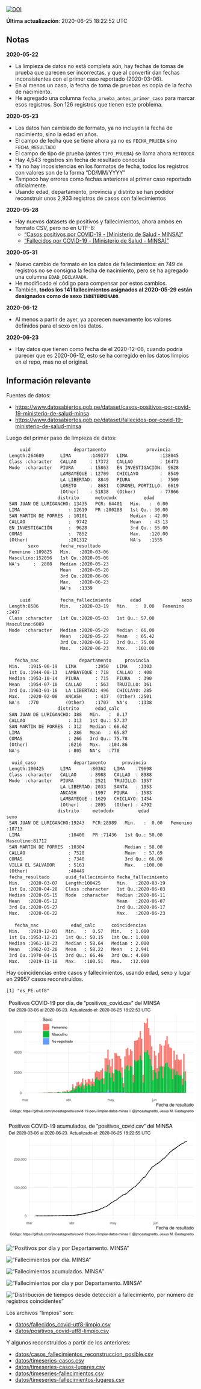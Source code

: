 [![DOI](https://zenodo.org/badge/266025854.svg)](https://zenodo.org/badge/latestdoi/266025854)

**Última actualización**: 2020-06-25 18:22:52 UTC

Notas
-----

**2020-05-22**

-   La limpieza de datos no está completa aún, hay fechas de tomas de
    prueba que parecen ser incorrectas, y que al convertir dan fechas
    inconsistentes con el primer caso reportado (2020-03-06).
-   En al menos un caso, la fecha de toma de pruebas es copia de la
    fecha de nacimiento.
-   He agregado una columna `fecha_prueba_antes_primer_caso` para marcar
    esos registros. Son 126 registros que tienen este problema.

**2020-05-23**

-   Los datos han cambiado de formato, ya no incluyen la fecha de
    nacimiento, sino la edad en años.
-   El campo de fecha que se tiene ahora ya no es `FECHA_PRUEBA` sino
    `FECHA_RESULTADO`
-   El campo de tipo de prueba (antes `TIPO_PRUEBA`) se llama ahora
    `METODODX`
-   Hay 4,543 registros sin fecha de resultado conocida
-   Ya no hay incosistencias en los formatos de fecha, todos los
    registros con valores son de la forma “DD/MM/YYYY”
-   Tampoco hay errores como fechas anteriores al primer caso reportado
    oficialmente.
-   Usando edad, departamento, provincia y distrito se han podidor
    reconstruir unos 2,933 registros de casos con fallecimientos

**2020-05-28**

-   Hay nuevos datasets de positivos y fallecimientos, ahora ambos en
    formato CSV, pero no en UTF-8:
    -   [“Casos positivos por COVID-19 - \[Ministerio de Salud -
        MINSA\]”](https://www.datosabiertos.gob.pe/dataset/casos-positivos-por-covid-19-ministerio-de-salud-minsa)
    -   [“Fallecidos por COVID-19 - \[Ministerio de Salud -
        MINSA\]”](https://www.datosabiertos.gob.pe/dataset/fallecidos-por-covid-19-ministerio-de-salud-minsa)

**2020-05-31**

-   Nuevo cambio de formato en los datos de fallecimientos: en 749 de
    registros no se consigna la fecha de nacimiento, pero se ha agregado
    una columna `EDAD_DECLARADA`.
-   He modificado el código para compensar por estos cambios.
-   También, **todos los 141 fallecimientos asignados al 2020-05-29
    están designados como de sexo `INDETERMINADO`**.

**2020-06-12**

-   Al menos a partir de ayer, ya aparecen nuevamente los valores
    definidos para el sexo en los datos.

**2020-06-23**

-   Hay datos que tienen como fecha de el 2020-12-06, cuando podría
    parecer que es 2020-06-12, esto se ha corregido en los datos limpios
    en el repo, mas no el original.

Información relevante
---------------------

Fuentes de datos:

-   <a href="https://www.datosabiertos.gob.pe/dataset/casos-positivos-por-covid-19-ministerio-de-salud-minsa" class="uri">https://www.datosabiertos.gob.pe/dataset/casos-positivos-por-covid-19-ministerio-de-salud-minsa</a>
-   <a href="https://www.datosabiertos.gob.pe/dataset/fallecidos-por-covid-19-ministerio-de-salud-minsa" class="uri">https://www.datosabiertos.gob.pe/dataset/fallecidos-por-covid-19-ministerio-de-salud-minsa</a>

Luego del primer paso de limpieza de datos:

         uuid                departamento               provincia     
     Length:264689      LIMA       :149377   LIMA            :138045  
     Class :character   CALLAO     : 17372   CALLAO          : 16473  
     Mode  :character   PIURA      : 15863   EN INVESTIGACIÓN:  9628  
                        LAMBAYEQUE : 12709   CHICLAYO        :  8549  
                        LA LIBERTAD:  8849   PIURA           :  7509  
                        LORETO     :  8681   CORONEL PORTILLO:  6619  
                        (Other)    : 51838   (Other)         : 77866  
                       distrito      metododx          edad       
     SAN JUAN DE LURIGANCHO: 13435   PCR: 64401   Min.   :  0.00  
     LIMA                  : 12619   PR :200288   1st Qu.: 30.00  
     SAN MARTIN DE PORRES  : 10101                Median : 42.00  
     CALLAO                :  9742                Mean   : 43.13  
     EN INVESTIGACIÓN      :  9628                3rd Qu.: 55.00  
     COMAS                 :  7852                Max.   :120.00  
     (Other)               :201312                NA's   :1555    
            sexo        fecha_resultado     
     Femenino :109825   Min.   :2020-03-06  
     Masculino:152056   1st Qu.:2020-05-06  
     NA's     :  2808   Median :2020-05-23  
                        Mean   :2020-05-20  
                        3rd Qu.:2020-06-06  
                        Max.   :2020-06-23  
                        NA's   :1339        

         uuid           fecha_fallecimiento       edad               sexo     
     Length:8586        Min.   :2020-03-19   Min.   :  0.00   Femenino :2497  
     Class :character   1st Qu.:2020-05-03   1st Qu.: 57.00   Masculino:6089  
     Mode  :character   Median :2020-05-29   Median : 66.00                   
                        Mean   :2020-05-22   Mean   : 65.42                   
                        3rd Qu.:2020-06-12   3rd Qu.: 75.00                   
                        Max.   :2020-06-23   Max.   :101.00                   
                                                                              
       fecha_nac               departamento     provincia   
     Min.   :1915-06-19   LIMA       :3950   LIMA    :3303  
     1st Qu.:1944-08-13   LAMBAYEQUE : 718   CALLAO  : 408  
     Median :1953-10-14   PIURA      : 715   PIURA   : 390  
     Mean   :1954-07-10   CALLAO     : 563   TRUJILLO: 361  
     3rd Qu.:1963-01-16   LA LIBERTAD: 496   CHICLAYO: 285  
     Max.   :2020-02-08   ANCASH     : 437   (Other) :2501  
     NA's   :770          (Other)    :1707   NA's    :1338  
                       distrito      edad_calc     
     SAN JUAN DE LURIGANCHO: 388   Min.   :  0.17  
     CALLAO                : 313   1st Qu.: 57.37  
     SAN MARTIN DE PORRES  : 312   Median : 66.62  
     LIMA                  : 286   Mean   : 65.87  
     COMAS                 : 266   3rd Qu.: 75.78  
     (Other)               :6216   Max.   :104.86  
     NA's                  : 805   NA's   :770     

      uuid_caso              departamento      provincia    
     Length:100425      LIMA       :80362   LIMA    :79698  
     Class :character   CALLAO     : 8988   CALLAO  : 8988  
     Mode  :character   PIURA      : 2521   TRUJILLO: 1957  
                        LA LIBERTAD: 2033   SANTA   : 1953  
                        ANCASH     : 1997   PIURA   : 1583  
                        LAMBAYEQUE : 1629   CHICLAYO: 1454  
                        (Other)    : 2895   (Other) : 4792  
                       distrito     metododx         edad               sexo      
     SAN JUAN DE LURIGANCHO:19243   PCR:28989   Min.   :  0.00   Femenino :18713  
     LIMA                  :10400   PR :71436   1st Qu.: 50.00   Masculino:81712  
     SAN MARTIN DE PORRES  :10304               Median : 58.00                    
     CALLAO                : 7528               Mean   : 57.69                    
     COMAS                 : 7340               3rd Qu.: 66.00                    
     VILLA EL SALVADOR     : 5161               Max.   :100.00                    
     (Other)               :40449                                                 
     fecha_resultado      uuid_fallecimiento fecha_fallecimiento 
     Min.   :2020-03-07   Length:100425      Min.   :2020-03-19  
     1st Qu.:2020-04-28   Class :character   1st Qu.:2020-06-03  
     Median :2020-05-15   Mode  :character   Median :2020-06-11  
     Mean   :2020-05-12                      Mean   :2020-06-07  
     3rd Qu.:2020-05-27                      3rd Qu.:2020-06-17  
     Max.   :2020-06-22                      Max.   :2020-06-23  
                                                                 
       fecha_nac            edad_calc      coincidencias   
     Min.   :1919-12-01   Min.   :  0.57   Min.   : 1.000  
     1st Qu.:1953-12-21   1st Qu.: 50.15   1st Qu.: 1.000  
     Median :1961-10-23   Median : 58.64   Median : 2.000  
     Mean   :1962-03-20   Mean   : 58.22   Mean   : 2.941  
     3rd Qu.:1970-04-15   3rd Qu.: 66.46   3rd Qu.: 4.000  
     Max.   :2019-11-10   Max.   :100.51   Max.   :12.000  
                                                           

Hay coincidencias entre casos y fallecimientos, usando edad, sexo y
lugar en 29957 casos reconstruídos.

    [1] "es_PE.utf8"

![“Positivos por día. MINSA”](plots/positivos-por-dia-minsa.png)

![“Positivos acumulados. MINSA”](plots/positivos-acumulados-minsa.png)

![“Positivos por día y por Departamento.
MINSA”](plots/positivos-diarios-por-departamento-minsa.png)

![“Fallecimientos por día.
MINSA”](plots/fallecimientos-por-dia-minsa.png)

![“Fallecimientos acumulados.
MINSA”](plots/fallecimientos-acumulados-minsa.png)

![“Fallecimientos por día y por Departamento.
MINSA”](plots/fallecimientos-diarios-por-departamento-minsa.png)

![“Distribución de tiempos desde detección a fallecimiento, por número
de registros
coincidentes”](plots/deteccion-fallecimiento-por-coincidentes.png)

Los archivos “limpios” son:

-   [datos/fallecidos\_covid-utf8-limpio.csv](datos/fallecidos_covid-utf8-limpio.csv)
-   [datos/positivos\_covid-utf8-limpio.csv](datos/positivos_covid-utf8-limpio.csv)

Y algunos reconstruidos a partir de los anteriores:

-   [datos/casos\_fallecimientos\_reconstruccion\_posible.csv](datos/casos_fallecimientos_reconstruccion_posible.csv)
-   [datos/timeseries-casos.csv](datos/timeseries-casos.csv)
-   [datos/timeseries-casos-lugares.csv](datos/timeseries-casos-lugares.csv)
-   [datos/timeseries-fallecimientos.csv](datos/timeseries-fallecimientos.csv)
-   [datos/timeseries-fallecimientos-lugares.csv](datos/timeseries-fallecimientos-lugares.csv)
